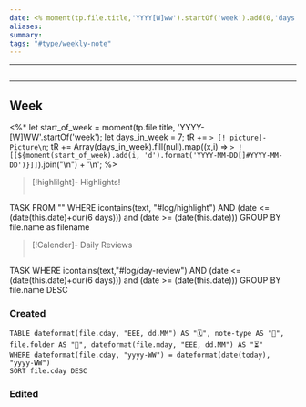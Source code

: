 ```yaml
---
date: <% moment(tp.file.title,'YYYY[W]ww').startOf('week').add(0,'days').format("YYYY-MM-DD") %>
aliases:
summary:
tags: "#type/weekly-note"
---
```

---
```calender-nav
```
---

## Week 
<%*
let start_of_week = moment(tp.file.title, 'YYYY-[W]WW'.startOf('week');
let days_in_week = 7;
tR += `> [! picture]- Picture\n`;
tR += Array(days_in_week).fill(null).map((x,i) => `> !
[[${moment(start_of_week).add(i, 'd').format('YYYY-MM-DD[]#YYYY-MM-DD')}]]`).join("\n") + '\n';
%>

>[!highlilght]- Highlights!
>```dataview
TASK
FROM ""
WHERE icontains(text, "#log/highlight")
AND (date <= (date(this.date)+dur(6 days))) and (date >= (date(this.date)))
GROUP BY file.name as filename


>[!Calender]- Daily Reviews
>```dataview
TASK
WHERE icontains(text,"#log/day-review")
AND (date <= (date(this.date)+dur(6 days))) and (date >= (date(this.date)))
GROUP BY file.name DESC

### Created 
```dataview 
TABLE dateformat(file.cday, "EEE, dd.MM") AS "🗓️", note-type AS "📝", file.folder AS "📂", dateformat(file.mday, "EEE, dd.MM") AS "⏳"
WHERE dateformat(file.cday, "yyyy-WW") = dateformat(date(today), "yyyy-WW")
SORT file.cday DESC
```





### Edited
```dataview TABLE (dateformat(file.cday, "EEE, dd.MM")) AS "🗓️", note-type AS "📝", file.folder AS "📂", (dateformat(file.mday, "EEE, dd.MM")) AS "⏳" WHERE dateformat(file.mday, "yyyy-WW") = dateformat(this.file.cday, "yyyy-WW") WHERE dateformat(file.cday, "yyyy-WW") != dateformat(this.file.cday, "yyyy-WW") SORT file.mday DESC
```
